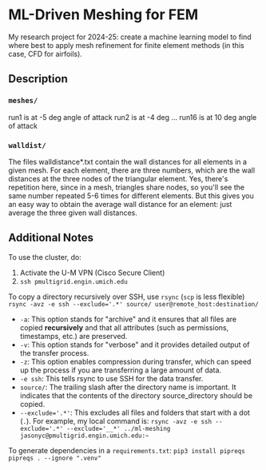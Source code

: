 # ML-Driven Meshing for FEM
My research project for 2024-25: create a machine learning model to find where best to apply mesh refinement for finite element methods (in this case, CFD for airfoils).

## Description
### `meshes/`
run1 is at -5 deg angle of attack
run2 is at -4 deg
...
run16 is at 10 deg angle of attack

### `walldist/`
The files walldistance*.txt contain the wall distances for all elements in a given mesh.  For each element, there are three numbers, which are the wall distances at the three nodes of the triangular element. Yes, there's repetition here, since in a mesh, triangles share nodes, so you'll see the same number repeated 5-6 times for different elements. But this gives you an easy way to obtain the average wall distance for an element: just average the three given wall distances.

## Additional Notes
To use the cluster, do:
1. Activate the U-M VPN (Cisco Secure Client)
2. `ssh pmultigrid.engin.umich.edu`

To copy a directory recursively over SSH, use `rsync` (`scp` is less flexible)
`rsync -avz -e ssh --exclude='.*' source/ user@remote_host:destination/`
- `-a`: This option stands for "archive" and it ensures that all files are copied **recursively** and that all attributes (such as permissions, timestamps, etc.) are preserved.
- `-v`: This option stands for "verbose" and it provides detailed output of the transfer process.
- `-z`: This option enables compression during transfer, which can speed up the process if you are transferring a large amount of data.
- `-e ssh`: This tells rsync to use SSH for the data transfer.
- `source/`: The trailing slash after the directory name is important. It indicates that the contents of the directory source_directory should be copied.
- `--exclude='.*'`: This excludes all files and folders that start with a dot (`.`).
For example, my local command is:
`rsync -avz -e ssh --exclude='.*' --exclude='__*' ../ml-meshing jasonyc@pmultigrid.engin.umich.edu:~`

To generate dependencies in a `requirements.txt`:
`pip3 install pipreqs`
`pipreqs . --ignore ".venv"`
